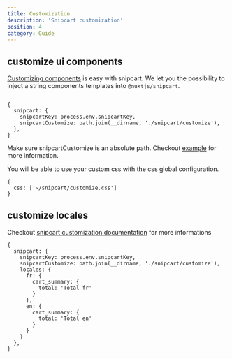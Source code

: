 ```yaml
---
title: Customization
description: 'Snipcart customization'
position: 4
category: Guide
---
```


## customize ui components

[Customizing components](https://docs.snipcart.com/v3/setup/customization) is easy with snipcart. We let you the possibility to inject a string components templates into `@nuxtjs/snipcart`.

```js[nuxt.config.js]

{
  snipcart: {
    snipcartKey: process.env.snipcartKey,
    snipcartCustomize: path.join(__dirname, './snipcart/customize'),
  },
}
```

<alert type="info">

  Make sure snipcartCustomize is an absolute path. Checkout [example](https://github.com/f3ltron/nuxt-snipcart/tree/master/example) for more information.

</alert>

You will be able to use your custom css with the css global configuration.

```js[nuxt.config.js]
{
  css: ['~/snipcart/customize.css']
}
```

## customize locales

Checkout [snipcart customization documentation](https://docs.snipcart.com/v3/setup/localization) for more informations

```js[nuxt.config.js]
{
  snipcart: {
    snipcartKey: process.env.snipcartKey,
    snipcartCustomize: path.join(__dirname, './snipcart/customize'),
    locales: {
      fr: {
        cart_summary: {
          total: 'Total fr'
        }
      },
      en: {
        cart_summary: {
          total: 'Total en'
        }
      }
    }
  },
}
```
